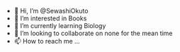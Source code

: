 - 👋 Hi, I’m @SewashiOkuto
- 👀 I’m interested in Books
- 🌱 I’m currently learning Biology
- 💞️ I’m looking to collaborate on none for the mean time
- 📫 How to reach me ...

<!---
SewashiOkuto/SewashiOkuto is a ✨ special ✨ repository because its `README.md` (this file) appears on your GitHub profile.
You can click the Preview link to take a look at your changes.
--->
